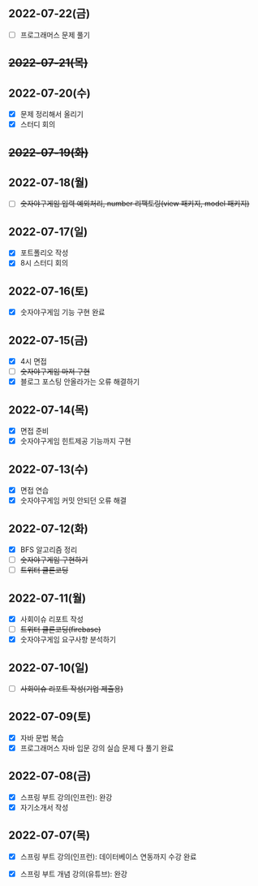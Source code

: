 ## 2022-07-22(금)
- [ ] 프로그래머스 문제 풀기

## ~~2022-07-21(목)~~

## 2022-07-20(수)
- [x] 문제 정리해서 올리기
- [x] 스터디 회의

## ~~2022-07-19(화)~~

## 2022-07-18(월)
- [ ] ~~숫자야구게임 입력 예외처리, number 리팩토링(view 패키지, model 패키지)~~

## 2022-07-17(일)
- [x] 포트폴리오 작성
- [x] 8시 스터디 회의

## 2022-07-16(토)
- [x] 숫자야구게임 기능 구현 완료

## 2022-07-15(금)
- [x] 4시 면접
- [ ] ~~숫자야구게임 마저 구현~~
- [x] 블로그 포스팅 안올라가는 오류 해결하기

## 2022-07-14(목)
- [x] 면접 준비
- [x] 숫자야구게임 힌트제공 기능까지 구현

## 2022-07-13(수)
- [x] 면접 연습
- [x] 숫자야구게임 커밋 안되던 오류 해결

## 2022-07-12(화)
- [x] BFS 알고리즘 정리
- [ ] ~~숫자야구게임 구현하기~~
- [ ] ~~트위터 클론코딩~~

## 2022-07-11(월)
- [x] 사회이슈 리포트 작성
- [ ] ~~트위터 클론코딩(firebase)~~
- [x] 숫자야구게임 요구사항 분석하기

## 2022-07-10(일)
- [ ] ~~사회이슈 리포트 작성(기업 제출용)~~

## 2022-07-09(토)
- [x] 자바 문법 복습
- [x] 프로그래머스 자바 입문 강의 실습 문제 다 풀기 완료

## 2022-07-08(금)
- [x] 스프링 부트 강의(인프런): 완강
- [x] 자기소개서 작성

## 2022-07-07(목)
- [x] 스프링 부트 강의(인프런): 데이터베이스 연동까지 수강 완료
- [x] 스프링 부트 개념 강의(유튜브): 완강

